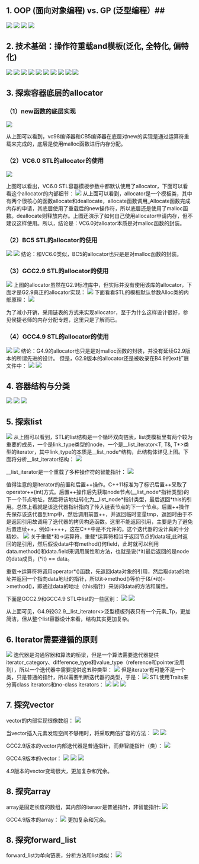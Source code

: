 ## 1. OOP (面向对象编程) vs. GP (泛型编程）##
![](https://i.imgur.com/FbTMn26.png)
![](https://i.imgur.com/Ii6mQh5.png)
![](https://i.imgur.com/LVmL0Ae.png)
![](https://i.imgur.com/v5dcEWX.png)

## 2. 技术基础：操作符重载and模板(泛化, 全特化, 偏特化) ##
![](https://i.imgur.com/betE3Ng.png)
![](https://i.imgur.com/ct0wTEj.png)
![](https://i.imgur.com/RrFu2Vf.png)
![](https://i.imgur.com/Ja0tzLp.png)
![](https://i.imgur.com/8Ft3TJh.png)
![](https://i.imgur.com/iHXX17H.png)
![](https://i.imgur.com/X4yLQxb.png)
![](https://i.imgur.com/WVMHDfH.png)
![](https://i.imgur.com/u2iJDBa.png)
![](https://i.imgur.com/OzPkEed.png)

## 3. 探索容器底层的allocator ##
### （1）new函数的底层实现 ##

![](https://i.imgur.com/U157wo4.png)

从上图可以看到，vc98编译器和CB5编译器在底层对new的实现是通过运算符重载来完成的，底层是使用malloc函数进行内存分配。

### （2）VC6.0 STL的allocator的使用 ###

![](https://i.imgur.com/2aFYo54.png)

上图可以看出，VC6.0 STL容器模板参数中都默认使用了allocator，下面可以看看这个allocator的内部细节：
![](https://i.imgur.com/5h0Qima.png)
从上面可以看到，allocator是一个模板类，其中有两个很核心的函数allocate和deallocate，allocate函数调用_Allocate函数完成内存的申请，其底层使用了重载后的new操作符，所以底层还是使用了malloc函数。deallocate则释放内存。上图还演示了如何自己使用allocator申请内存，但不建议这样使用。所以，结论是：VC6.0对alloator本质是对malloc函数的封装。

### （2）BC5 STL的allocator的使用 ###
![](https://i.imgur.com/3866E2F.png)
![](https://i.imgur.com/2mi61Fl.png)
结论：和VC6.0类似，BC5的allocator也只是是对malloc函数的封装。

### （3）GCC2.9 STL的allocator的使用 ###
![](https://i.imgur.com/JrFi82d.png)
上图的allocator虽然在G2.9标准库中，但实际并没有使用该库的allocator，下面才是G2.9真正的allocator实现：
![](https://i.imgur.com/EvA9KLv.png)
下面看看STL的模板默认参数Alloc类的内部原理：
![](https://i.imgur.com/O9MuS6P.png)

为了减小开销，采用链表的方式来实现allocator，至于为什么这样设计很好，参见侯捷老师的内存分配专题，这里只是了解而已。

### （4）GCC4.9 STL的allocator的使用 ###
![](https://i.imgur.com/upOdeLg.png)
![](https://i.imgur.com/tMPYo8D.png)
结论：G4.9的allocator也只是是对malloc函数的封装，并没有延续G2.9版本的所谓先进的设计。
但是，G2.9版本的allocator还是被收录在B4.9的ext扩展文件中：
![](https://i.imgur.com/6O2PfS6.png)
![](https://i.imgur.com/Ai0VFvK.png)

## 4. 容器结构与分类 ##
![](https://i.imgur.com/Vn82gwp.png)
![](https://i.imgur.com/5x248sO.png)
![](https://i.imgur.com/5kX4gOT.jpg)

## 5. 探索list ##
![](https://i.imgur.com/us3FJ1u.png)
从上图可以看到，STL的list结构是一个循环双向链表，list类模板里有两个较为重要的成员，一个是link\_type类型的node，一个是\_\_list\_iterator<T, T&, T\*\>类型的iterator，其中link\_type的本质是\_\_list\_node\*结构，此结构体详见上图。下面将分析\_\_list\_iterator结构：
![](https://i.imgur.com/YibdMtH.png)

\_\_list\_iterator是一个重载了多种操作符的智能指针：
![](https://i.imgur.com/Hk0w7PY.png)

值得注意的是iterator的前置和后置++操作。C++11标准为了标识后置++采取了operator++\(int\)方式。后置++操作后先获取node节点\(\_\_list\_node\*指针类型\)的下一个节点地址，然后将该地址转化为\_\_list\_node\*指针类型，最后返回*this的引用。总体上看就是该迭代器指针指向了传入链表节点的下一个节点。后置++操作先保存该迭代器到tmp中，然后调用前置++，并返回临时变量tmp，返回时由于不是返回引用故调用了迭代器的拷贝构造函数。这里不能返回引用，主要是为了避免后置连续++，例如i++++，这在C++中是不允许的。这个迭代器的设计真的十分精妙。
![](https://i.imgur.com/T4AxY04.png)
关于重载\*和->运算符，重载\*运算符相当于返回节点的data域,此时返回的是引用，然后假设data中有method\()何field，此时就可以利用data.method()和data.field来调用属性和方法，也就是说(\*it)最后返回的是node的data成员，(\*it) == data。

重载->运算符将调用operator*()函数，先返回data对象的引用，然后取data的地址并返回一个指向data地址的指针，所以it->method()等价于\(&(\*it))->method()，即通过data的地址（this指针）来访问data的方法和属性。

下面是GCC2.9和GCC4.9 STL中list的一些区别：
![](https://i.imgur.com/sffV4LF.png)
![](https://i.imgur.com/NAFeW1g.png)

从上面可见，G4.9较G2.9\_\_list\_iterator<>泛型模板列表只有一个元素_Tp，更加简洁，但从整个list容器设计来看，结构其实更加复杂。

## 6. Iterator需要遵循的原则 ##
![](https://i.imgur.com/HMDznBe.png)
迭代器是沟通容器和算法的桥梁，但是一个算法需要迭代器提供iterator_category、difference_type和value_type（reference和pointer没用到），所以一个迭代器中需要提供这五种类型：
![](https://i.imgur.com/z7fvMk3.png)
但是iterator有可能不是一个类，只是普通的指针，所以需要判断迭代器的类型，于是：
![](https://i.imgur.com/axh2xTb.png)
STL使用Traits来分离class iterators和no-class iterators：
![](https://i.imgur.com/jPghisf.png)
![](https://i.imgur.com/OhiBvZk.png)
![](https://i.imgur.com/abSASK2.png)


## 7. 探究vector ##
vector的内部实现很像数组：
![](https://i.imgur.com/n596H8P.png)

当vector插入元素发现空间不够用时，将采取两倍扩容的方法：
![](https://i.imgur.com/xFyetDb.png)
![](https://i.imgur.com/jifv9Cv.png)

GCC2.9版本的vector内部迭代器是普通指针，而非智能指针（类）：
![](https://i.imgur.com/fFNCcRb.png)

GCC4.9版本的vector：
![](https://i.imgur.com/d9nOW6b.png)
![](https://i.imgur.com/ve4C72a.png)
![](https://i.imgur.com/PiEir8Q.png)

4.9版本的vector变动很大，更加复杂和冗余。

## 8. 探究array ##
array是固定长度的数组，其内部的iteraor是普通指针，非智能指针:
![](https://i.imgur.com/9uvOfAy.png)

GCC4.9版本的array：
![](https://i.imgur.com/RuVxSN3.png)
更加复杂和冗余。

## 8. 探究forward_list ##
forward_list为单向链表，分析方法和list类似：
![](https://i.imgur.com/Jp9064h.png)